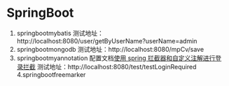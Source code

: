 # SpringBoot
1. springbootmybatis
测试地址：http://localhost:8080/user/getByUserName?userName=admin
2. springbootmongodb
测试地址：http://localhost:8080/mpCv/save
3. springbootmyannotation
配置文档[使用 spring 拦截器和自定义注解进行登录拦截](http://blog.csdn.net/emily201314/article/details/78881192)
测试地址：http://localhost:8080/test/testLoginRequired
4.springbootfreemarker
